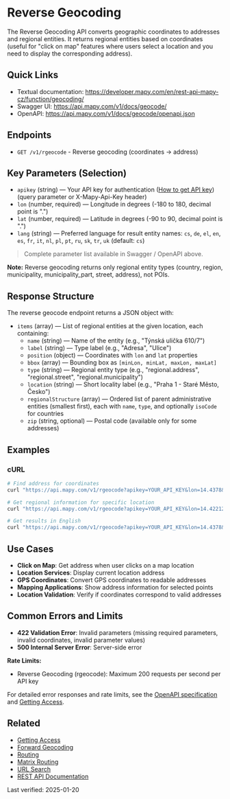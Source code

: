 # Reverse Geocoding

The Reverse Geocoding API converts geographic coordinates to addresses and regional entities. It returns regional entities based on coordinates (useful for "click on map" features where users select a location and you need to display the corresponding address).

## Quick Links

- Textual documentation: https://developer.mapy.com/en/rest-api-mapy-cz/function/geocoding/
- Swagger UI: https://api.mapy.com/v1/docs/geocode/
- OpenAPI: https://api.mapy.com/v1/docs/geocode/openapi.json

## Endpoints

- `GET /v1/rgeocode` - Reverse geocoding (coordinates → address)

## Key Parameters (Selection)

- `apikey` (string) — Your API key for authentication ([How to get API key](getting-access.md)) (query parameter or X-Mapy-Api-Key header)
- `lon` (number, required) — Longitude in degrees (-180 to 180, decimal point is ".")
- `lat` (number, required) — Latitude in degrees (-90 to 90, decimal point is ".")
- `lang` (string) — Preferred language for result entity names: `cs`, `de`, `el`, `en`, `es`, `fr`, `it`, `nl`, `pl`, `pt`, `ru`, `sk`, `tr`, `uk` (default: `cs`)

> Complete parameter list available in Swagger / OpenAPI above.

**Note:** Reverse geocoding returns only regional entity types (country, region, municipality, municipality_part, street, address), not POIs.

## Response Structure

The reverse geocode endpoint returns a JSON object with:

- `items` (array) — List of regional entities at the given location, each containing:
  - `name` (string) — Name of the entity (e.g., "Týnská ulička 610/7")
  - `label` (string) — Type label (e.g., "Adresa", "Ulice")
  - `position` (object) — Coordinates with `lon` and `lat` properties
  - `bbox` (array) — Bounding box as `[minLon, minLat, maxLon, maxLat]`
  - `type` (string) — Regional entity type (e.g., "regional.address", "regional.street", "regional.municipality")
  - `location` (string) — Short locality label (e.g., "Praha 1 - Staré Město, Česko")
  - `regionalStructure` (array) — Ordered list of parent administrative entities (smallest first), each with `name`, `type`, and optionally `isoCode` for countries
  - `zip` (string, optional) — Postal code (available only for some addresses)

## Examples

### cURL

```bash
# Find address for coordinates
curl "https://api.mapy.com/v1/rgeocode?apikey=YOUR_API_KEY&lon=14.4378&lat=50.0755"

# Get regional information for specific location
curl "https://api.mapy.com/v1/rgeocode?apikey=YOUR_API_KEY&lon=14.42212&lat=50.08861"

# Get results in English
curl "https://api.mapy.com/v1/rgeocode?apikey=YOUR_API_KEY&lon=14.4378&lat=50.0755&lang=en"
```

## Use Cases

- **Click on Map**: Get address when user clicks on a map location
- **Location Services**: Display current location address
- **GPS Coordinates**: Convert GPS coordinates to readable addresses
- **Mapping Applications**: Show address information for selected points
- **Location Validation**: Verify if coordinates correspond to valid addresses

## Common Errors and Limits

- **422 Validation Error**: Invalid parameters (missing required parameters, invalid coordinates, invalid parameter values)
- **500 Internal Server Error**: Server-side error

**Rate Limits:**
- Reverse Geocoding (rgeocode): Maximum 200 requests per second per API key

For detailed error responses and rate limits, see the [OpenAPI specification](https://api.mapy.com/v1/docs/geocode/openapi.json) and [Getting Access](getting-access.md).

## Related

- [Getting Access](getting-access.md)
- [Forward Geocoding](forward-geocoding.md)
- [Routing](routing.md)
- [Matrix Routing](matrix-routing.md)
- [URL Search](../url-mapy/search.md)
- [REST API Documentation](README.md)

Last verified: 2025-01-20

